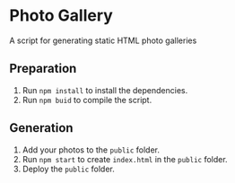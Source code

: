 # Photo Gallery
A script for generating static HTML photo galleries

## Preparation
1. Run `npm install` to install the dependencies.
2. Run `npm buid` to compile the script.

## Generation
1. Add your photos to the `public` folder.
2. Run `npm start` to create `index.html` in the `public` folder.
3. Deploy the `public` folder.
